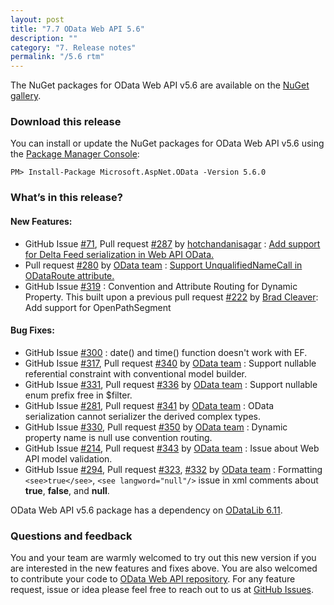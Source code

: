 ```yaml
---
layout: post
title: "7.7 OData Web API 5.6"
description: ""
category: "7. Release notes"
permalink: "/5.6 rtm"
---
```


The NuGet packages for OData Web API v5.6 are available on the [NuGet gallery](https://www.nuget.org/).

### Download this release

You can install or update the NuGet packages for OData Web API v5.6 using the [Package Manager Console](http://docs.nuget.org/docs/start-here/using-the-package-manager-console):

```
PM> Install-Package Microsoft.AspNet.OData -Version 5.6.0
```

### What’s in this release?

#### New Features:

* GitHub Issue [#71](https://github.com/OData/WebApi/issues/71), Pull request [#287](https://github.com/OData/WebApi/pull/287) by [hotchandanisagar](https://github.com/hotchandanisagar) : [Add support for Delta Feed serialization in Web API OData.](http://odata.github.io/WebApi/#04-21-Set-namespaces-for-operations)
* Pull request [#280](https://github.com/OData/WebApi/pull/280) by [OData team](https://github.com/OData) : [Support UnqualifiedNameCall in ODataRoute attribute.](http://odata.github.io/WebApi/#06-01-custom-url-parsing)
* GitHub Issue [#319](https://github.com/OData/WebApi/issues/319) : Convention and Attribute Routing for Dynamic Property. This built upon a previous pull request [#222](https://github.com/OData/WebApi/pull/222) by [Brad Cleaver](https://github.com/ificator): Add support for OpenPathSegment

#### Bug Fixes:

* GitHub Issue [#300](https://github.com/OData/WebApi/issues/300) : date() and time() function doesn't work with EF.
* GitHub Issue [#317](https://github.com/OData/WebApi/issues/317), Pull request [#340](https://github.com/OData/WebApi/pull/340) by [OData team](https://github.com/OData) : Support nullable referential constraint with conventional model builder.
* GitHub Issue [#331](https://github.com/OData/WebApi/issues/331), Pull request [#336](https://github.com/OData/WebApi/pull/336) by [OData team](https://github.com/OData) : Support nullable enum prefix free in $filter.
* GitHub Issue [#281](https://github.com/OData/WebApi/issues/218), Pull request [#341](https://github.com/OData/WebApi/pull/341) by [OData team](https://github.com/OData) : OData serialization cannot serializer the derived complex types.
* GitHub Issue [#330](https://github.com/OData/WebApi/issues/330), Pull request [#350](https://github.com/OData/WebApi/pull/350) by [OData team](https://github.com/OData) : Dynamic property name is null use convention routing.
* GitHub Issue [#214](https://github.com/OData/WebApi/issues/214), Pull request [#343](https://github.com/OData/WebApi/pull/343) by [OData team](https://github.com/OData) : Issue about Web API model validation.
* GitHub Issue [#294](https://github.com/OData/WebApi/issues/294), Pull request [#323](https://github.com/OData/WebApi/pull/323), [#332](https://github.com/OData/WebApi/pull/332) by [OData team](https://github.com/OData) : Formatting `<see>true</see>`, `<see langword="null"/>` issue in xml comments about **true**, **false**, and **null**. 

OData Web API v5.6 package has a dependency on [ODataLib 6.11](https://www.nuget.org/packages/Microsoft.OData.Core/6.11.0).

### Questions and feedback

You and your team are warmly welcomed to try out this new version if you are interested in the new features and fixes above. You are also welcomed to contribute your code to [OData Web API repository](https://github.com/OData/WebApi). For any feature request, issue or idea please feel free to reach out to us at 
[GitHub Issues](https://github.com/OData/WebApi/issues). 
